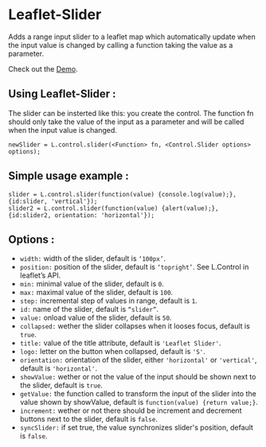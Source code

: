 # Leaflet-Slider

Adds a range input slider to a leaflet map which automatically update when the input value is changed by calling a function taking the value as a parameter.

Check out the [Demo](http://eclipse1979.github.io/leaflet.slider/example/leaflet-slider.html).

## Using Leaflet-Slider :

The slider can be insterted like this: you create the control. The function fn should only take the value of the input as a parameter and will be called when the input value is changed.

    newSlider = L.control.slider(<Function> fn, <Control.Slider options> options);


## Simple usage example :

    slider = L.control.slider(function(value) {console.log(value);}, {id:slider, 'vertical'});
    slider2 = L.control.slider(function(value) {alert(value);}, {id:slider2, orientation: 'horizontal'});



## Options :
* `width:` width of the slider, default is `‘100px’`.
* `position:` position of the slider, default is `‘topright’`. See L.Control in leaflet’s API.
* `min:` minimal value of the slider, default is `0`.
* `max:` maximal value of the slider, default is `100`.
* `step:` incremental step of values in range, default is `1`.
* `id:` name of the slider, default is `“slider”`.
* `value:` onload value of the slider, default is `50`.
* `collapsed:` wether the slider collapses when it looses focus, default is `true`.
* `title:` value of the title attribute, default is `'Leaflet Slider'`.
* `logo:` letter on the button when collapsed, default is `'S'`.
* `orientation:` orientation of the slider, either `'horizontal'` or `'vertical'`, default is `'horizontal'`.
* `showValue:` wether or not the value of the input should be shown next to the slider, default is `true`.
* `getValue:` the function called to transform the input of the slider into the value shown by showValue, default is `function(value) {return value;}`.
* `increment:` wether or not there should be increment and decrement buttons next to the slider, default is `false`.
* `syncSlider:` if set true, the value synchronizes slider's position, default is `false`.
